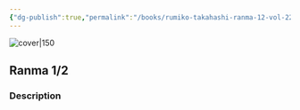 ```yaml
---
{"dg-publish":true,"permalink":"/books/rumiko-takahashi-ranma-12-vol-22/","title":"\"Ranma 1/2\"","tags":["manga","Fantasy"]}
---
```




![cover|150](http://books.google.com/books/content?id=BugEAwAACAAJ&printsec=frontcover&img=1&zoom=1&source=gbs_api)

## Ranma 1/2

### Description


```